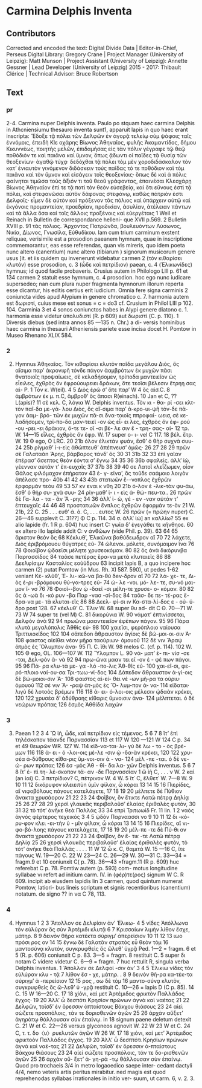 # Carmina Delphis Inventa  

## Contributors  
Corrected and encoded the text: Digital Divide Data | Editor-in-Chief, Perseus Digital Library: Gregory Crane | Project Manager (University of Leipzig): Matt Munson | Project Assistant (University of Leipzig): Annette Gessner | Lead Developer (University of Leipzig) 2015 - 2017: Thibault Clérice | Technical Advisor: Bruce Robertson  

## Text  
### pr  
2-4. Carmina nuper Delphis inventa. Paulo po stquam haec carmina Delphis in Athcniensiumu thesauro inventa sunt1, apparuit lapis in quo haec erant inscripta: Ἔδοξε τᾷ πόλει τῶν Δελφῶν ἐν ἀγορᾷ τελείῳ σύμ ψάφοις ταῖς ἐννόμοις, ἐπειδὴ Κlε οχάρης Βίωνος Ἀθηναῖος, φυλῆς Ἀκαμαντίδος, δήμου Κικυννέως, ποιητὴς μελῶν, ἐπιδαμήσας εἰς τὰν πόλιν γέγραφε τῷ θεῷ ποθόδιόν τε καὶ παιᾶνα καὶ ὕμνον, ὅπως ᾄδωντι οἱ παῖδες τᾷ θυσίᾳ τῶν θεοξενίων· ἀγαθῷ τύχᾳ· δεδόχθαι τᾷ πόλει τὸμ μὲν χοροδιδάσκαλον τὸν κατʼ ἐνιαυτὸν γινόμενον διδάσκειν τοὺς παῖδας τό τε ποθόδιον καὶ τὸμ παιᾶνα καὶ τὸν ὕμνον καὶ εἰσάγειν τοῖς θεοξενίοις· ὅπως δὲ καὶ ἁ πόλις φαίνηται τιμῶσα τοὺς ἄξιόν τι τοῦ θεοῦ γράφοντας, ἐπαινέσαι Κλεοχάρῃ Βίωνος Ἀθηναῖον ἐπί τε τᾷ ποτὶ τὸν θεὸν εὐσεβείᾳ, καὶ ὅτι εὔνους ἐστὶ τᾷ πόλει, καὶ στεφανῶσαι αὐτὸν δάφονας στεφάνῳ, καθὼς πάτριόν ἐστι Δελφοῖς· εἶμεν δὲ αὐτὸν καὶ πρόξενον τᾶς πόλιος καὶ ὑπάρχειν αὐτῷ καὶ ἐκγόνοις προμαντείαν, προεδρίαν, προδικίαν, ἀσυλίαν, ἀτέλειαν πάντων καὶ τὰ ἄλλα ὅσα καὶ τοῖς ἄλλοις προξένοις καὶ εὐεργέταις 1 Weil et Reinach in Bulletin de correspondance helleni- que XVII p.569. 2 Bulletin XVIII p. 91 τᾶς πόλιος. Ἄρχοντος Πατρώνδα, βουλευόντων Λύσωνος, Νικία, Δίωνος, Γνωσίλα, Εὐθυδίκου. Iam cum trium carminum exstent reliquae, verisimile est a prosodion paeanem hymnum, quae in inscriptione commemorantur, eas esse referendas, quan vis mireris, quo idem poeta nunc altero (canentium) nunc altero (tibiarum ) signorum musicorum genere usus ]it. et iis quidem qu invenerunt videbatur carmen 2 (τὸν κιθαρίσει κλυτόν) esse prosodion, c. 3 (ὧδε καὶ πετρίδιον) paean, c. 4 (Ἑλικωνίδες) hymnus; id quod facile probaveris. Crusius autem in Philologo Llll p. 61 et 134 carmen 2 statuit esse hymnum, c. 4 prosodion. hoc ego nunc iudicare supersedeo; nan cum plura nuper fragmenta hymnorum illorum reperta esse dicantur, his editis certius erit iudicium. Omnia fere signa carminis 2 coniuncta vides apud Alypium in genere chromatico c. 7. harmonia autem est δωριστί, cuius mese est sonus = c = do3 cf. Crusium in Philol LIII p 102. 104. Carminia 3 et 4 sonos coniunctos habes in Alypi genere diatono c. 1. harmonia esse videtur ὑπολυδιστί (R. p 609) aut δωριστί (C. p. 110). 1 Diversis diebus (sed intra annos 85 —135 n. Chr.) a di- versis hominibus haec carmina in thesauri Atheniensis pariete esse incisa docet H. Pomtow in Museo Rhenano XLIX 584.  
### 2  
2. Hymnus Ἀθηκαῖος. Τὸν κιθαρίσει κλυτὸν παῖδα μεγάλου Διὸς, ὅς αἴσιμα παρʼ ἀκρονιφῆ τόνδε πάγον ἀαμβρότων ἐκ μυχῶν πᾶσι θνατοιοῖς προψαίωεις, σὲ κελαδήσομεν, τρίποδα μαντειεῖον ὡς εἶειλες, ἐχθρὸς ὅν ἐφρούουρειει δράκων, ὅτε τεοῖσι βέλεσιν ἔτρηη σας αἰ- P. 1 Τὸν κ. W(eil). 4 5 Διὸς ἐρῶ σ’ ἅτε παρʼ W 4 ὅς αἰσ.C. 8 ἀμβρότων ἐκ μ. π.C, ἄμβροθʼ ὃς ἅπασι R(einach). 10 Jan et C, ?? L(apis)? 11 σὲ κελ. C, λόγια W. Delphis inventus. Τὸν κι - θα- ρί -σει κλτ-τὸν παῖ-δα με-γά- λου Διὸς, ὃς αἴ-σιμα παρʼ ἀ-κρο-υι-ψῆ τόν-δε πά-γον ἀαμ- βρό- τῶν ἐκ μυχῶν πᾶ-σι δνα-τοιοῖς ππροφαί- ωεισ, σὲ κε- λαδήσομεν, τρί-πο-δα μαν-τειεῖ -ον ὡς εἷ- ει λες, ἐχθρὸς ὃν ἐφ- ρού -ου -ρει -ει δράκιον, ὅ-τε τε- οῖ -σι βέ- λε σιν ἔ - τρη- σας- αἰ- 12 τρ. W. 14—15 εἷλες, ἐχθρὸς ὅν ἐφρ. W. 17 super ο- ι- vel C 117. 18 βέλ. ἔτρ. W. 19 Θ ego, Ο LRC. 20 21b όλον ἑλικτὰν φυάν, ἔσθʼ ὁ θὴρ συχνὰ συυ- 24 25b ρίγμαθʼ ἱ-ι-εὶς ἀθώπτευθʼ ἀπέπνευσ’ ὁμῶς· 26 27 28 29 πρῶν σὲ Γαλαταᾶn Ἄρης, βάρβαρος τάνδʼ ὃς 30 31 31b 32 33 ἐπὶ γαῖαν ἐπέρασ’ ἄσεπτος θεὸν ἐόντα σ’ ἔγνω 34 35 36 36b σφαλείς. ἀλλʼ ἰώ, γέενναν αὐτάν τʼ ἐπ-ευχαῖς 37 37b 38 39 40 σε Λατοῖ κλεΐζωμεν, οἷον Θάλος φιλόμαχον ἐπήρατον 43 ἐ- γ- είναʼ, ὃς τοῦδε σαάμοιο λοιγὸν ἀπέλασε προ- 40b 41 42 43 43b στατωῶν ἔ--νοπλος ἐχθρῶν ἐρφορμάν τεὸυ 49 53 57 κν εναι κ νθη 20 21b ό-λον ἑ -λικ-τὰν φυ-άω, ἔσθʼ ὁ θὴρ συ- χνὰ συυ- 24 ρίγ-μαθʼ ἱ- ι - εὶς ἀ- θώ- πευ-τα.. 26 πρῶν δὲ Γα- λα - τα - ᾶν Ἄ -ρης 34 36 ἀλλʼ ἰ- ώ, γέ - εν -ναν αὐτάν τʼ ἐπτευχαῖς 44 46 48 προστατωῶν ἔνπλος ἐχθρῶν ἑφορμάν τε-ὸν 21 W. 21b, 22 C. 25 . . . ευθ’ ἀ. ὁ. C, . . . ευτος W. 26 πρῶν (= πρώην nuper) C. 26—46 supplevit C. 31??] Φ C p. 114. 34 σ. ἀλλʼ ἰώ] an καλλίω? 55 ex alio lapide (fr. 1 R p. 604) huc insert C: γωῖα δʼ ἐγεγάθει τε κἤνθηοε. 60 ex altero illo lapide addit C: ν ἀνθῶων (vide Phil. p. 39). 63 64 65 ἄριστον θεὸν ὃς 68 Κέκλυθʼ, Ἑλικῶνα βαθύδεωδρον αἳ 70 72 λάχετε, Διὸς ἐριβρόμουου θύγατρες εὐ- 74 ώλενοι. μόλετε, συνόμαιμον ἵνα 76 78 Φοιοῖβον ᾠδαεῖσι μέλητε χρυσεοκόμαν. 80 82 ὃς ἀνὰ δικόρυνβα Παρrασσίδος 84 ταᾶσε πετέρας ἕρα-να μετὰ κλυταιεῖς 86 88 Δεελφίσιμν Κασταλίος εοὐύδρου 63 incipit lapis B, a quo incipere hoc carmen (2) putat Pomtow (in Mus. Rh. XI 587. 590), ut pedes 1-62 veniant Κέ- κλῦθ’, Ἑ- λι- κῶ-να βα-θύ δeν-δρον αἳ 70 72 λά- χε- τε, Δι-ὸς ἐ-ρι -βρόμουου θύ-γα-τρες εὐ- 74 ώ- λε -νοι. μό- λε- τε, συ-νό μαι-μον ἵ- νσ 76 78 Φοιοῖ--βον ᾠ -δαεῖ -σι μέλη-τε χρυσε- ο- κόμαν. 80 82 ὃς ἀ -ωὰ δι -κό ρυν -βα Παρ -νασ -σί-δος 84 ταᾶσ- δε πε- τέ-ρας ἔ-δρα-να με- τὰ κλυται-εῖς 86 88 Δεελ- φί-σι ιν Κα-στα-λί-δος ε - οὐ- ύ-δρο post 128. 67 κέκλυθʼ C. Ἑλιν W. 68 super θυ ad- dit C Θ. 70—71 W. 73 W 74 super τε (vel M) C. 81 δικορύνια W. 90 νάματʼ ἐπτινίσσεται, Δελφὸν ἀνὰ 92 94 πρωῶνα μααντειεῖον ἑφέπων πάγον. 95 96 Πάρα κλυτὰ μεγαλόπολις Ἀθθὶς εὐ- 98 100 χαιεῖσι, φερόπλοιο ναίουσα Τριττυιοκίδος 102 104 σάπεδοn ἄθραυστον ἁγίοις δὲ βώ-μοι-οι-σιν Ἁ- 108 φαιστος αἰείθει νέον μῆρα ταούριων· ὀμουοῦ 112 δέ νιν Ἄραψ ἀτμὸς ἐς Ὄλυμπον ἀνα- 95 Π. C. ἵθι W. 98 melos C. (cf. p. 114). 102 W. 105 Θ ego, OL. 106—107 W. 112 Ὕλομπον L. 90 νά- ματʼ ἐ- πι- νίσ -σε -ται, Δελ-φὸν ἀ- νὰ 92 94 πρω-ῶνα μααν τει εῖ -ον ἐ - φέ πων πάγοι. 95 96 Πά- ρα κλυ-τὰ με- γα -λό -πο-λις Ἀθ-θῖς εὐ- 100 χαι-εῖ-σι, φε- ρό-πλοιο ναί-ου-σα Τρι-τωω-νί-δος 104 Δάπεδον ἄθραυστον ἁ-γί-οις δὲ βώ-μοιοι-σιν Ἅ- 108 φαιστος αἱ-εί- θει νέ -ων μῆ-ρα τα ούριυ· ὁμουοῦ 112 σέ νιν Ἄ- -ραψ ἀτ-μὸς ἐς Ὄ- λυμ-πον ἀ- να- 114 κίδαται· λιγὺ δὲ λοτοὸς βρέμων 116 118 ἀ- ει- ό-λοι-οις μέλεσιν ᾠδαὰν κρέκει, 120 122 χρυσέα δʼ ἁδύθροης κίθαρις ὕμνοισιν ἀνα- 124 μέλπτεται. ὁ δὲ νεώρων πρόπας 126 ἑσμὸς Ἀθθίδα λαχών  
### 3  
3. Paean 1 2 3 4 Ὤ ἰὴ, ὧδε, καὶ πετρίδιον εἰς τέμενος. 5 6 7 8 ἴτʼ ἐπὶ τηλέσκοπον τάανδε Παρνασσίαν 113 et 117 W 120 —121 W 124 C p. 34 et 49 θεωρῶν WR. 127 W. 114 κίδ-να-ται· λι- γὺ δὲ λω - το - ὸς βρέ-μων 116 118 ἀ- ει - ό -λοι-οις μέ-λε -σιν ᾠ -δα-ὰν κρέκει, 120 122 χρυ-σέα ἀ-δύθρους κίθα-ρις ὕμ-νοι-σιν ἀ - να- 124 μέλ -πε -ται. ὁ δὲ νε- ώ- ρων πρόπας 126 ἑσ -μὸς Ἀθ - θί- δα λα- χών Delphis inventus. 5 6 7 8 ἴτ’ ἐ- πὶ τη- λέ-σκοπον τά- αν -δε Παρνασσίαν 1 ὤ ἰὴ C, . . . ν W. 2 καὶ (an ἰαί) C. 3 πετρίδιον? C, πέτρινον W. 4 W. 5 ἵτ᾿ C, ἔλθετ᾿ W. 7—8 W. 9 10 11 12 δικόρυφον κλειειτὺn ὑμῖν φίλαν, ὦ κόραι 13 14 15 16 Πιερίδες, αἳ νιφοβόλους πάγους κατελάγετε, 17 18 19 20 μέλπετε δὲ Πύθιον ἄνακτα χρυσάορον 21 22 23 24 Φοῖβον, ὃν ἔτικτε Λατὼ πέτρᾳ Δηλίᾳ 25 26 27 28 29 χερσὶ γλαυκᾶς περιβαλοῦσʼ ἐλαίας ἐριθαλὲς φυτόν, 30 31 32 τὸ τότʼ ἀνῆκε θεὰ Παλλάς 33 34 επρὶ Τριτωωίδ Fr. 11 lin. 1 2 ναὸς ἁγνὸς φέρτερος τεχεικός 3 4 5 ᾠδόν Παρναασσι νο 9 10 11 12 δι -κό-ρυ-φον κλει -ει-τὴν ὑ - μῖν φίλαν, ὦ κόραι 13 14 15 16 Πιερίδες, αἳ νι-φο-βό-λοης πάγους κατελάχετε, 17 18 19 20 μέλ-πε -τε δὲ Πύ-θι ον ἄνακτα χρυσάορον 21 22 23 24 Φοῖβον, ὃν ἔ- τικ -τε Λατὼ πέτρᾳ Δηλίᾳ 25 26 χερσὶ γλαυκᾶς περιβαλοῦσʼ ἐλαίας ἑριθαλὲς φυτόν, τὸ τότʼ ἀνῆκε θεὰ Παλλάς . . . . 11 W 12 ὦ κ. C, θαμιτά W. 15 —16 C, ἴτε πάγους W. 19—20 C. 22 W 23—24 C. 26—29 W. 30—31 C. 33—34 = fragm.9 et 10 coniunxit C( p. 78). 36—43 =fragm.11 (R p. 609) huc referebat C p. 78. Pomtiw autem (p. 593) com- motus longitudine syllabae νι refert ad initium carm. IV. in (φέρ)τε(ρος) signum W C. R 609. incipit ab eiusdem lapidis lin 3 carmen, quod quintum numerat Pomtow, latiori- bus lineis scriptum et signis recentioribus (canentium) notatum. de signo ?? in να C 78, 113.  
### 4  
4. Hymnus 1 2 3 Ἄπολλον σε Δελφίσιν ἀνʼ Ἑλικω- 4 5 νίδες Ἀπόλλωνα τὸν εὐλύραν ὅς σὺν Ἀρτέμιδι κλυτᾷ 6 7 Κρισσαίων λιμὴν λίθον ἔσχε, μάτηρ. 8 9 δεινὸν θῆρα κατέκτα σύριγμʼ ἀπερείσιον 10 11 12 13 ιωο πρόσι ρος ον 14 15 ἔγνω δὲ Γαλατᾶν στρατὸς εὗ θεὸν τὸμ 16 μαντοσύνᾳ κλυτόν, συγκρυφθεὶς ὅς ὤλεθʼ ὑγρᾷ Ped. 1—2 = fragm. 6 et 5 (R. p. 606) coniunxit C p. 83. 3—5 = fragm. 8 restituit C. 5 super δι notam C videre videtur C. 6—9 = fragm. 7 huc rettulit R, singula verba Delphis inventus. 1 Ἄπολλον σε Δελφοί -σιν ἀνʼ 3 4 5 Ἑλικιω νίδες τὸν εὐλύραν κλυ - τᾷ 7 λίθον ἔσ - χε, μάτηρ. . 8 9 δεινὸν θῆ-ρα κα-τέκ-τα σύριγμʼ ἀ -περείσιον 12 15 ρος , οω δὲ τὸμ 16 μαντο-σύνᾳ κλυτὸν, συγκρυφθεὶς ὃς ὤ-λεθ’ ὑ -γρᾷ restituit C. 10—26 = lapis D (C p. 85). 14 C. 15 W 16—20 C. 17 18 χiόνι, καὶ μετ Ἀρτέμιδος φρικτὸν Παλλάδος ἔγχος· 19 20 Ἀλλʼ ὦ δεσπότι Κρησίον πρώνων ἁγνὰ καὶ ναέτας 21 22 Δελφῶν, τοῖσδʼ ἐν ὄρεσσιν ἀπταίστους Βάκχου θιάσους 23 24 αἰεὶ σώζετε προσπόλοις, τάν τε δορισθενῶν ἀγῶν 25 26 ἀρχὰν αὔξετʼ ἀγηράτῳ θάλλουσαν σὺν ἐπαίνῳ. in 18 signum paene deletum detexit C. 21 W et C. 22—26 versus glyconeos agnovit W. 22 W 23 W et C. 24 C, τ. τ. δο〈υ〉ρυκλυτῶν ἀγῶν W 26 W. 17 18 χιόνι, καὶ μετʼ Ἀρτέμιδος φρικτοὸν Παλλάδος ἔγχος. 19 20 Ἀλλʼ ὦ δεσπτότι Κρησίων πρώνων ἁγνὰ καὶ ναέ-τας 21 22 Δελφῶn, τοῖσδʼ ἐν ὄρεσσιν ἀ-πταίστους Βάκχου θιάσους 23 24 αἰεὶ σώζετε προσπόλοις, τάν τε δο-ρισθενῶν ἀγῶν 25 26 ἀρχὰν οὔ- ξετʼ ἀ- γη-ρά -τῳ θάλλουσαν σὺν ἐπαίνῳ. Quod pro trochaeis 3/4 in metro logaoedico saepe inter- cedant dactyli 4/4, nemo veteris artis peritus mirabitur. ned magis est quod reprehenodas syllabas irrationales in initio ver- suum, ut carm. 6, v. 2. 3.  
